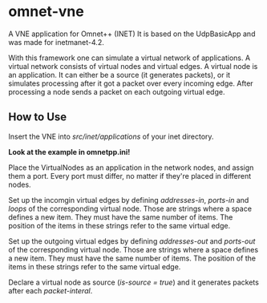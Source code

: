 # omnet-vne
A VNE application for Omnet++ (INET)
It is based on the UdpBasicApp and was made for inetmanet-4.2.

With this framework one can simulate a virtual network of applications.
A virtual network consists of virtual nodes and virtual edges. A virtual node is an application. It can either be a source (it generates packets), or it simulates processing after it got a packet over every incoming edge.
After processing a node sends a packet on each outgoing virtual edge.

## How to Use
Insert the VNE into *src/inet/applications* of your inet directory.

**Look at the example in omnetpp.ini!**

Place the VirtualNodes as an application in the network nodes, and assign them a port. Every port must differ, no matter if they're placed in different nodes.

Set up the incomgin virtual edges by defining *addresses-in*, *ports-in* and *loops* of the corresponding virtual node. Those are strings where a space defines a new item. They must have the same number of items. The position of the items in these strings refer to the same virtual edge.

Set up the outgoing virtual edges by defining *addresses-out* and *ports-out* of the corresponding virtual node. Those are strings where a space defines a new item. They must have the same number of items. The position of the items in these strings refer to the same virtual edge.

Declare a virtual node as source (*is-source = true*) and it generates packets after each *packet-interal*.


